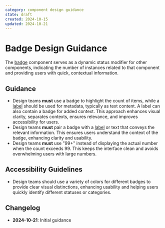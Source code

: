 ```yaml
---
category: component design guidance
state: draft
created: 2024-10-15
updated: 2024-10-21
---
```


# Badge Design Guidance

The [badge](https://clarity.design/documentation/badge) component serves as a dynamic status modifier for other components, indicating the number of instances related to that component and providing users with quick, contextual information.

## Guidance

- Design teams **must** use a badge to highlight the count of items, while a [label](https://clarity.design/documentation/label) should be used for metadata, typically as text content. A label can also contain a badge for added context. This approach enhances visual clarity, separates contexts, ensures relevance, and improves accessibility for users.
- Design teams **must** pair a badge with a [label](https://clarity.design/documentation/label) or text that conveys the relevant information. This ensures users understand the context of the badge, enhancing clarity and usability.
- Design teams **must** use "99+" instead of displaying the actual number when the count exceeds 99. This keeps the interface clean and avoids overwhelming users with large numbers.

## Accessibility Guidelines

- Design teams should use a variety of colors for different badges to provide clear visual distinctions, enhancing usability and helping users quickly identify different statuses or categories.

## Changelog

- **2024-10-21**: Initial guidance
